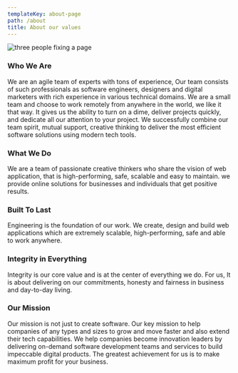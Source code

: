 ```yaml
---
templateKey: about-page
path: /about
title: About our values
---
```

![three people fixing a page](/img/buildweb.png "image")

### Who We Are

We are an agile team of experts with tons of experience, Our team consists of such professionals as software engineers, designers and digital marketers with rich experience in various technical domains. We are a small team and choose to work remotely from anywhere in the world, we like it that way. It gives us the ability to turn on a dime, deliver projects quickly, and dedicate all our attention to your project. We successfully combine our team spirit, mutual support, creative thinking to deliver the most efficient software solutions using modern tech tools.

### What We Do

We are a team of passionate creative thinkers who share the vision of web application, that is high-performing, safe, scalable and easy to maintain. we provide online solutions for businesses and individuals that get positive results.

### Built To Last

Engineering is the foundation of our work. We create, design and build web applications which are extremely scalable, high-performing, safe and able to work anywhere.

### Integrity in Everything

Integrity is our core value and is at the center of everything we do. For us, It is about delivering on our commitments, honesty and fairness in business and day-to-day living. 

### Our Mission

Our mission is not just to create software. Our key mission to help companies of any types and sizes to grow and move faster and also extend their tech capabilities. We help companies become innovation leaders by delivering on-demand software development teams and services to build impeccable digital products. The greatest achievement for us is to make maximum profit for your business.